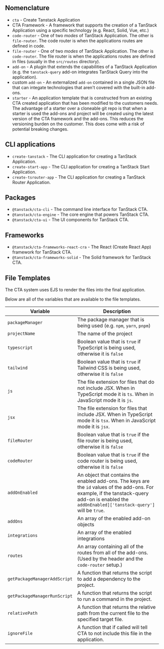 ## Nomenclature

- `cta` - Create Tanstack Application
- CTA Framework - A framework that supports the creation of a TanStack Application using a specific technology (e.g. React, Solid, Vue, etc.)
- `code-router` - One of two _modes_ of TanStack Application. The other is `file-router`. The code router is when the applications routes are defined in code.
- `file-router` - One of two _modes_ of TanStack Application. The other is `code-router`. The file router is when the applications routes are defined in files (usually in the `src/routes` directory).
- `add-on` - A plugin that extends the capabilities of a TanStack Application (e.g. the `tanstack-query` add-on integrates TanStack Query into the application).
- custom `add-on` - An externalized `add-on` contained in a single JSON file that can integate technologies that aren't covered with the built-in add-ons.
- `starter` - An application template that is constructed from an existing CTA created application that has been modified to the customers needs. The advantage of a starter over a cloneable git repo is that when a starter is used the add-ons and project will be created using the latest version of the CTA framework and the add-ons. This reduces the versioning burden on the customer. This does come with a risk of potential breaking changes.

## CLI applications

- `create-tanstack` - The CLI application for creating a TanStack Application.
- `create-start-app` - The CLI application for creating a TanStack Start Application.
- `create-tsrouter-app` - The CLI application for creating a TanStack Router Application.

## Packages

- `@tanstack/cta-cli` - The command line interface for TanStack CTA.
- `@tanstack/cta-engine` - The core engine that powers TanStack CTA.
- `@tanstack/cta-ui` - The UI components for TanStack CTA.

## Frameworks

- `@tanstack/cta-frameworks-react-cra` - The React (Create React App) framework for TanStack CTA.
- `@tanstack/cta-frameworks-solid` - The Solid framework for TanStack CTA.

## File Templates

The CTA system uses EJS to render the files into the final application.

Below are all of the variables that are available to the file templates.

| Variable                     | Description                                                                                                                                                                                          |
| ---------------------------- | ---------------------------------------------------------------------------------------------------------------------------------------------------------------------------------------------------- |
| `packageManager`             | The package manager that is being used (e.g. `npm`, `yarn`, `pnpm`)                                                                                                                                  |
| `projectName`                | The name of the project                                                                                                                                                                              |
| `typescript`                 | Boolean value that is `true` if TypeScript is being used, otherwise it is `false`                                                                                                                    |
| `tailwind`                   | Boolean value that is `true` if Tailwind CSS is being used, otherwise it is `false`                                                                                                                  |
| `js`                         | The file extension for files that do not include JSX. When in TypeScript mode it is `ts`. When in JavaScript mode it is `js`.                                                                        |
| `jsx`                        | The file extension for files that include JSX. When in TypeScript mode it is `tsx`. When in JavaScript mode it is `jsx`.                                                                             |
| `fileRouter`                 | Boolean value that is `true` if the file router is being used, otherwise it is `false`                                                                                                               |
| `codeRouter`                 | Boolean value that is `true` if the code router is being used, otherwise it is `false`                                                                                                               |
| `addOnEnabled`               | An object that contains the enabled add-ons. The keys are the `id` values of the add-ons. For example, if the tanstack-query add-on is enabled the `addOnEnabled]['tanstack-query']` will be `true`. |
| `addOns`                     | An array of the enabled add-on objects                                                                                                                                                               |
| `integrations`               | An array of the enabled integrations                                                                                                                                                                 |
| `routes`                     | An array containing all of the routes from all of the add-ons. (Used by the header and the `code-router` setup.)                                                                                     |
| `getPackageManagerAddScript` | A function that returns the script to add a dependency to the project.                                                                                                                               |
| `getPackageManagerRunScript` | A function that returns the script to run a command in the project.                                                                                                                                  |
| `relativePath`               | A function that returns the relative path from the current file to the specified target file.                                                                                                        |
| `ignoreFile`                 | A function that if called will tell CTA to not include this file in the application.                                                                                                                 |
